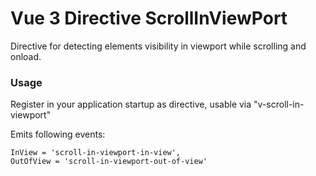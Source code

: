 # Vue 3 Directive ScrollInViewPort

Directive for detecting elements visibility in viewport while scrolling and onload.

### Usage

Register in your application startup as directive, usable via "v-scroll-in-viewport"

Emits following events:

```
InView = 'scroll-in-viewport-in-view', 
OutOfView = 'scroll-in-viewport-out-of-view'
```
